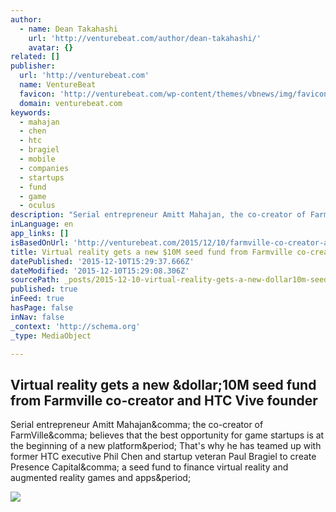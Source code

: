 ```yaml
---
author:
  - name: Dean Takahashi
    url: 'http://venturebeat.com/author/dean-takahashi/'
    avatar: {}
related: []
publisher:
  url: 'http://venturebeat.com'
  name: VentureBeat
  favicon: 'http://venturebeat.com/wp-content/themes/vbnews/img/favicon.ico'
  domain: venturebeat.com
keywords:
  - mahajan
  - chen
  - htc
  - bragiel
  - mobile
  - companies
  - startups
  - fund
  - game
  - oculus
description: "Serial entrepreneur Amitt Mahajan, the co-creator of FarmVille, believes that the best opportunity for game startups is at the beginning of a new platform. That's why he has teamed up with former HTC executive Phil Chen and startup veteran Paul Bragiel to create Presence Capital, a seed fund to finance virtual reality and augmented reality games and apps."
inLanguage: en
app_links: []
isBasedOnUrl: 'http://venturebeat.com/2015/12/10/farmville-co-creator-and-ex-htc-vive-founder-form-10m-seed-fund-for-virtual-reality/'
title: Virtual reality gets a new $10M seed fund from Farmville co-creator and HTC Vive founder
datePublished: '2015-12-10T15:29:37.666Z'
dateModified: '2015-12-10T15:29:08.306Z'
sourcePath: _posts/2015-12-10-virtual-reality-gets-a-new-dollar10m-seed-fund-from-farmville-co-.md
published: true
inFeed: true
hasPage: false
inNav: false
_context: 'http://schema.org'
_type: MediaObject

---
```

<article style=""><h1>Virtual reality gets a new &amp;dollar;10M seed fund from Farmville co-creator and HTC Vive founder</h1><p>Serial entrepreneur Amitt Mahajan&amp;comma; the co-creator of FarmVille&amp;comma; believes that the best opportunity for game startups is at the beginning of a new platform&amp;period; That's why he has teamed up with former HTC executive Phil Chen and startup veteran Paul Bragiel to create Presence Capital&amp;comma; a seed fund to finance virtual reality and augmented reality games and apps&amp;period;</p><img src="http://i2.wp.com/venturebeat.com/wp-content/uploads/2015/11/presence-capital.jpg?resize=780%2C486" /></article>